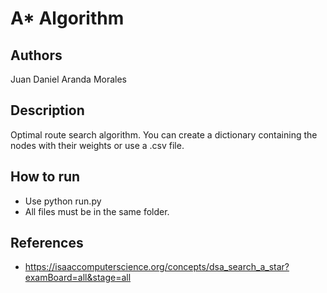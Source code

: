 # A* Algorithm

## Authors
Juan Daniel Aranda Morales

## Description
Optimal route search algorithm.
You can create a dictionary containing the nodes with their weights or use a .csv file.

## How to run
* Use python run.py
* All files must be in the same folder.

## References
* https://isaaccomputerscience.org/concepts/dsa_search_a_star?examBoard=all&stage=all
